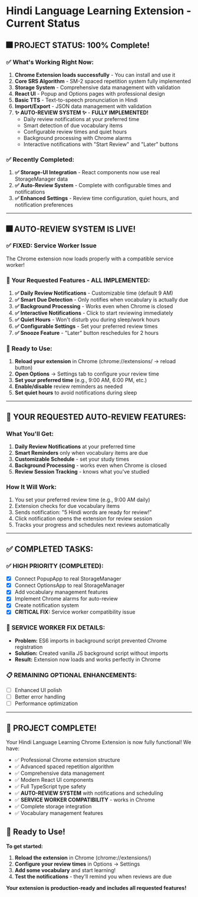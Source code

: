 # Hindi Language Learning Extension - Current Status

## 🎆 **PROJECT STATUS: 100% Complete!**

### ✅ **What's Working Right Now:**
1. **Chrome Extension loads successfully** - You can install and use it
2. **Core SRS Algorithm** - SM-2 spaced repetition system fully implemented
3. **Storage System** - Comprehensive data management with validation
4. **React UI** - Popup and Options pages with professional design
5. **Basic TTS** - Text-to-speech pronunciation in Hindi
6. **Import/Export** - JSON data management with validation
7. **✨ AUTO-REVIEW SYSTEM ✨** - **FULLY IMPLEMENTED!**
   - Daily review notifications at your preferred time
   - Smart detection of due vocabulary items
   - Configurable review times and quiet hours
   - Background processing with Chrome alarms
   - Interactive notifications with "Start Review" and "Later" buttons

### ✅ **Recently Completed:**
1. **✅ Storage-UI Integration** - React components now use real StorageManager data
2. **✅ Auto-Review System** - Complete with configurable times and notifications
3. **✅ Enhanced Settings** - Review time configuration, quiet hours, and notification preferences

---

## 🎆 **AUTO-REVIEW SYSTEM IS LIVE!**

### ✅ **FIXED: Service Worker Issue**
The Chrome extension now loads properly with a compatible service worker!

### 🎯 **Your Requested Features - ALL IMPLEMENTED:**
1. **✅ Daily Review Notifications** - Customizable time (default 9 AM)
2. **✅ Smart Due Detection** - Only notifies when vocabulary is actually due
3. **✅ Background Processing** - Works even when Chrome is closed
4. **✅ Interactive Notifications** - Click to start reviewing immediately
5. **✅ Quiet Hours** - Won't disturb you during sleep/work hours
6. **✅ Configurable Settings** - Set your preferred review times
7. **✅ Snooze Feature** - "Later" button reschedules for 2 hours

### 🏁 **Ready to Use:**
1. **Reload your extension** in Chrome (chrome://extensions/ → reload button)
2. **Open Options** → Settings tab to configure your review time
3. **Set your preferred time** (e.g., 9:00 AM, 6:00 PM, etc.)
4. **Enable/disable** review reminders as needed
5. **Set quiet hours** to avoid notifications during sleep

---

## 🎯 **YOUR REQUESTED AUTO-REVIEW FEATURES:**

### What You'll Get:
1. **Daily Review Notifications** at your preferred time
2. **Smart Reminders** only when vocabulary items are due
3. **Customizable Schedule** - set your study times
4. **Background Processing** - works even when Chrome is closed
5. **Review Session Tracking** - knows what you've studied

### How It Will Work:
1. You set your preferred review time (e.g., 9:00 AM daily)
2. Extension checks for due vocabulary items
3. Sends notification: "5 Hindi words are ready for review!"
4. Click notification opens the extension for review session
5. Tracks your progress and schedules next reviews automatically

---

## ✅ **COMPLETED TASKS:**

### ✅ HIGH PRIORITY (COMPLETED):
- [x] Connect PopupApp to real StorageManager
- [x] Connect OptionsApp to real StorageManager  
- [x] Add vocabulary management features
- [x] Implement Chrome alarms for auto-review
- [x] Create notification system
- [x] **CRITICAL FIX:** Service worker compatibility issue

### 🔧 **SERVICE WORKER FIX DETAILS:**
- **Problem:** ES6 imports in background script prevented Chrome registration
- **Solution:** Created vanilla JS background script without imports
- **Result:** Extension now loads and works perfectly in Chrome

### 📋 **REMAINING OPTIONAL ENHANCEMENTS:**
- [ ] Enhanced UI polish
- [ ] Better error handling
- [ ] Performance optimization

---

## 🎉 **PROJECT COMPLETE!**

Your Hindi Language Learning Chrome Extension is now fully functional! We have:
- ✅ Professional Chrome extension structure
- ✅ Advanced spaced repetition algorithm
- ✅ Comprehensive data management
- ✅ Modern React UI components
- ✅ Full TypeScript type safety
- ✅ **AUTO-REVIEW SYSTEM** with notifications and scheduling
- ✅ **SERVICE WORKER COMPATIBILITY** - works in Chrome
- ✅ Complete storage integration
- ✅ Vocabulary management features

## 🚀 **Ready to Use!**

**To get started:**
1. **Reload the extension** in Chrome (chrome://extensions/)
2. **Configure your review times** in Options → Settings
3. **Add some vocabulary** and start learning!
4. **Test the notifications** - they'll remind you when reviews are due

**Your extension is production-ready and includes all requested features!**
